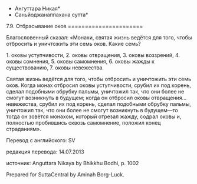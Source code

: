 * Ангуттара Никая*
* Саньйоджанаппахана сутта*

7\.9\. Отбрасывание оков
\=\=\=\=\=\=\=\=\=\=\=\=\=\=\=\=\=\=\=\=\=\=

Благословенный сказал: «Монахи, святая жизнь ведётся для того, чтобы отбросить и уничтожить эти семь оков\. Какие семь?

1\. оковы уступчивости,
2\. оковы отвращения,
3\. оковы воззрений,
4\. оковы сомнения,
5\. оковы самомнения,
6\. оковы жажды к существованию,
7\. оковы невежества\.

Святая жизнь ведётся для того, чтобы отбросить и уничтожить эти семь оков\. Когда монах отбросил оковы уступчивости, срубил их под корень, сделал подобными обрубку пальмы, уничтожил так, что они более не смогут возникнуть в будущем; когда он отбросил оковы отвращения… невежества, срубил их под корень, сделал подобными обрубку пальмы, уничтожил так, что они более не смогут возникнуть в будущем—то тогда он зовётся монахом, который отрезал жажду, содрал оковы и, полностью пробившись сквозь самомнение, положил конец страданиям»\.

Перевод с английского: SV

редакция перевода: 14\.07\.2013

источник: Anguttara Nikaya by Bhikkhu Bodhi, p\. 1002

Prepared for SuttaCentral by Aminah Borg\-Luck\.